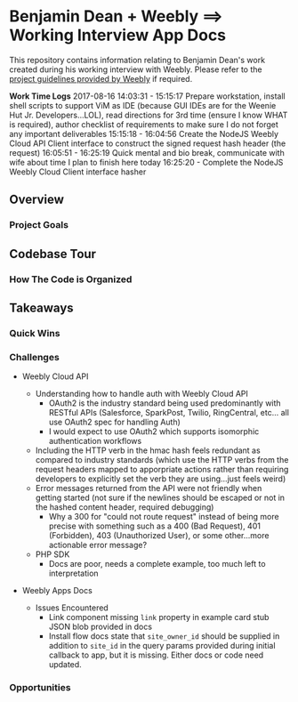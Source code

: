 # Benjamin Dean + Weebly ==> Working Interview App Docs

This repository contains information relating to Benjamin Dean's work created during his working interview with Weebly.
Please refer to the [project guidelines provided by Weebly](http://developer-advocate-project.weebly.com/requirements.html) if required.

**Work Time Logs**
2017-08-16
14:03:31 - 15:15:17 Prepare workstation, install shell scripts to support ViM as IDE (because GUI IDEs are for the Weenie Hut Jr. Developers...LOL), read directions for 3rd time (ensure I know WHAT is required), author checklist of requirements to make sure I do not forget any important deliverables
15:15:18 - 16:04:56 Create the NodeJS Weebly Cloud API Client interface to construct the signed request hash header (the request)
16:05:51 - 16:25:19 Quick mental and bio break, communicate with wife about time I plan to finish here today
16:25:20 - Complete the NodeJS Weebly Cloud Client interface hasher

## Overview
<!-- DIRECTIONS:
This should explain the high-level overview of what each part of your project does, as well as how each part interacts with the others (i.e. the relationship between the Weebly Cloud API and the Dashboard Card, or how data gets from one to the other)
-->
### Project Goals



## Codebase Tour
<!-- DIRECTIONS:
This section should outline how your code is structure and where each part of the project lives. We're not going to ask for a file-by-file description, but knowing where key files and directories are is a good inclusion
-->

### How The Code is Organized



## Takeaways
<!-- DIRECTIONS:
What parts of the project were easy? What was difficult? Were some API responses or endpoints confusing? Any thoughts you had, good or bad, and articulating what factored into those thoughts should go here.
-->

### Quick Wins

### Challenges

* Weebly Cloud API
    * Understanding how to handle auth with Weebly Cloud API
        * OAuth2 is the industry standard being used predominantly with RESTful APIs (Salesforce, SparkPost, Twilio, RingCentral, etc... all use OAuth2 spec for handling Auth)
        * I would expect to use OAuth2 which supports isomorphic authentication workflows
    * Including the HTTP verb in the hmac hash feels redundant as compared to industry standards (which use the HTTP verbs from the request headers mapped to apporpriate actions rather than requiring developers to explicitly set the verb they are using...just feels weird)
    * Error messages returned from the API were not friendly when getting started (not sure if the newlines should be escaped or not in the hashed content header, required debugging)
        * Why a 300 for "could not route request" instead of being more precise with something such as a 400 (Bad Request), 401 (Forbidden), 403 (Unauthorized User), or some other...more actionable error message?
    * PHP SDK
        * Docs are poor, needs a complete example, too much left to interpretation

* Weebly Apps Docs
    * Issues Encountered
        * Link component missing `link` property in example card stub JSON blob provided in docs
        * Install flow docs state that `site_owner_id` should be supplied in addition to `site_id` in the query params provided during initial callback to app, but it is missing. Either docs or code need updated.

### Opportunities
